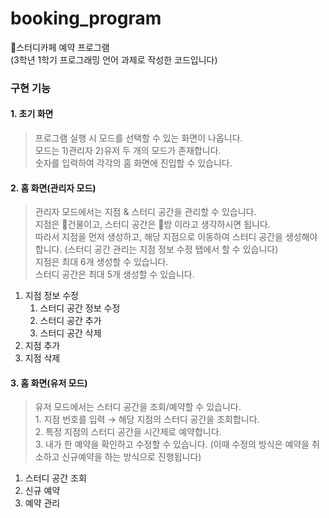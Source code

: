 # booking_program
📜스터디카페 예약 프로그램 <br>
(3학년 1학기 프로그래밍 언어 과제로 작성한 코드입니다)

### 구현 기능
#### 1. 초기 화면
> 프로그램 실행 시 모드를 선택할 수 있는 화면이 나옵니다. <br> 모드는 1)관리자 2)유저 두 개의 모드가 존재합니다. <br> 숫자를 입력하여 각각의 홈 화면에 진입할 수 있습니다.
#### 2. 홈 화면(관리자 모드)
> 관리자 모드에서는 지점 & 스터디 공간을 관리할 수 있습니다. <br> 지점은 🏢건물이고, 스터디 공간은 🚪방 이라고 생각하시면 됩니다. <br> 따라서 지점을 먼저 생성하고, 해당 지점으로 이동하여 스터디 공간을 생성해야 합니다. (스터디 공간 관리는 지점 정보 수정 탭에서 할 수 있습니다) <br> 지점은 최대 6개 생성할 수 있습니다. <br> 스터디 공간은 최대 5개 생성할 수 있습니다.
   1. 지점 정보 수정
      1. 스터디 공간 정보 수정
      2. 스터디 공간 추가
      3. 스터디 공간 삭제
   2. 지점 추가
   3. 지점 삭제
#### 3. 홈 화면(유저 모드)
> 유저 모드에서는 스터디 공간을 조회/예약할 수 있습니다. <br> 1. 지점 번호를 입력 → 해당 지점의 스터디 공간을 조회합니다. <br> 2. 특정 지점의 스터디 공간을 시간제로 예약합니다. <br> 3. 내가 한 예약을 확인하고 수정할 수 있습니다. (이때 수정의 방식은 예약을 취소하고 신규예약을 하는 방식으로 진행됩니다)
1. 스터디 공간 조회
2. 신규 예약
3. 예약 관리
